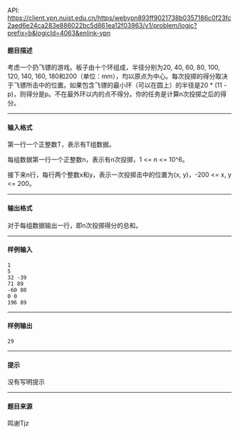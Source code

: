 API: https://client.vpn.nuist.edu.cn/https/webvpn893ff9021738b0357186c0f23fc2aed6e24ca283e886022bc5d861ea12f03963/v1/problem/logic?prefix=b&logicId=4063&enlink-vpn

#### 题目描述

考虑一个扔飞镖的游戏。板子由十个环组成，半径分别为20, 40, 60, 80, 100, 120, 140, 160, 180和200（单位：mm），均以原点为中心。每次投掷的得分取决于飞镖所击中的位置。如果包含飞镖的最小环（可以在圆上）的半径是20 \* (11 - p)，则得分是p。不在最外环以内的点不得分。你的任务是计算n次投掷之后的得分。

---

#### 输入格式

第一行一个正整数T，表示有T组数据。

每组数据第一行一个正整数n，表示有n次投掷，1 <= n <= 10^6。

接下来n行，每行两个整数x和y，表示一次投掷击中的位置为(x, y)，-200 <= x, y <= 200。

---

#### 输出格式

对于每组数据输出一行，即n次投掷得分的总和。

---

#### 样例输入
```
1
5
32 -39
71 89
-60 80
0 0
196 89  

```

---

#### 样例输出
```
29

```

---

#### 提示

没有写明提示

---

#### 题目来源

鸣谢Tjz